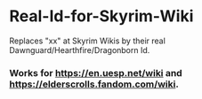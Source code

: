 # Real-Id-for-Skyrim-Wiki
Replaces "xx" at Skyrim Wikis by their real Dawnguard/Hearthfire/Dragonborn Id.
### Works for https://en.uesp.net/wiki and https://elderscrolls.fandom.com/wiki.
